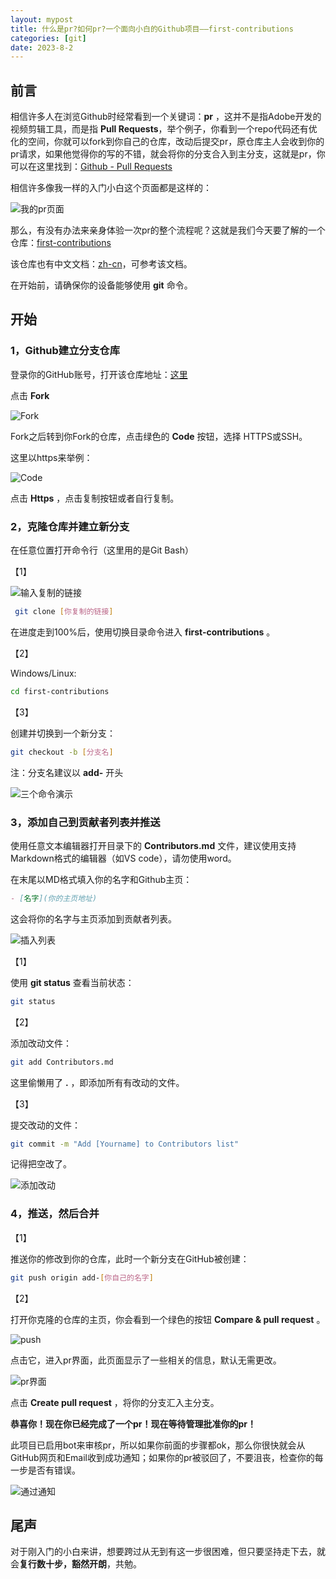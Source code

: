 ```yaml
---
layout: mypost
title: 什么是pr?如何pr?一个面向小白的Github项目——first-contributions
categories: [git]
date: 2023-8-2
---
```



## 前言

相信许多人在浏览Github时经常看到一个关键词：**pr** ，这并不是指Adobe开发的视频剪辑工具，而是指 **Pull Requests**，举个例子，你看到一个repo代码还有优化的空间，你就可以fork到你自己的仓库，改动后提交pr，原仓库主人会收到你的pr请求，如果他觉得你的写的不错，就会将你的分支合入到主分支，这就是pr，你可以在这里找到：[Github - Pull Requests](https://github.com/pulls)
<!-- more -->
相信许多像我一样的入门小白这个页面都是这样的：

![我的pr页面](/posts/2023/004.png)

那么，有没有办法来亲身体验一次pr的整个流程呢？这就是我们今天要了解的一个仓库：[first-contributions](https://github.com/firstcontributions/first-contributions)

该仓库也有中文文档：[zh-cn](https://github.com/firstcontributions/first-contributions/blob/main/translations/README.zh-cn.md)，可参考该文档。

在开始前，请确保你的设备能够使用 **git** 命令。

## 开始

### 1，Github建立分支仓库

登录你的GitHub账号，打开该仓库地址：[这里](https://github.com/firstcontributions/first-contributions)

点击 **Fork**

![Fork](/posts/2023/005.png)

Fork之后转到你Fork的仓库，点击绿色的 **Code** 按钮，选择 HTTPS或SSH。

这里以https来举例：

![Code](/posts/2023/006.png)

点击 **Https** ，点击复制按钮或者自行复制。

### 2，克隆仓库并建立新分支

在任意位置打开命令行（这里用的是Git Bash）

【1】

![输入复制的链接](/posts/2023/007.png)

````bash
 git clone [你复制的链接] 
````

在进度走到100%后，使用切换目录命令进入 **first-contributions** 。

【2】

Windows/Linux: 

````bash
cd first-contributions
````

【3】

创建并切换到一个新分支：

````bash
git checkout -b [分支名]
````

注：分支名建议以 **add-** 开头

![三个命令演示](/posts/2023/008.png)

### 3，添加自己到贡献者列表并推送

使用任意文本编辑器打开目录下的 **Contributors.md** 文件，建议使用支持Markdown格式的编辑器（如VS code），请勿使用word。

在末尾以MD格式填入你的名字和Github主页：

````markdown
- [名字](你的主页地址)
````

这会将你的名字与主页添加到贡献者列表。

![插入列表](/posts/2023/009.png)

【1】

使用 **git status** 查看当前状态：

````bash
git status
````

【2】

添加改动文件：

````bash
git add Contributors.md
````

这里偷懒用了 **.** ，即添加所有有改动的文件。

【3】

提交改动的文件：

````bash
git commit -m "Add [Yourname] to Contributors list"
````

记得把空改了。

![添加改动](/posts/2023/010.png)

### 4，推送，然后合并

【1】

推送你的修改到你的仓库，此时一个新分支在GitHub被创建：

````bash
git push origin add-[你自己的名字]
````

【2】

打开你克隆的仓库的主页，你会看到一个绿色的按钮 **Compare & pull request** 。

![push](/posts/2023/010-2.png)

点击它，进入pr界面，此页面显示了一些相关的信息，默认无需更改。

![pr界面](/posts/2023/011.png)

点击 **Create pull request** ，将你的分支汇入主分支。

**恭喜你！现在你已经完成了一个pr！现在等待管理批准你的pr！**

此项目已启用bot来审核pr，所以如果你前面的步骤都ok，那么你很快就会从GitHub网页和Email收到成功通知；如果你的pr被驳回了，不要沮丧，检查你的每一步是否有错误。

![通过通知](/posts/2023/012.png)

## 尾声

对于刚入门的小白来讲，想要跨过从无到有这一步很困难，但只要坚持走下去，就会**复行数十步，豁然开朗**，共勉。



